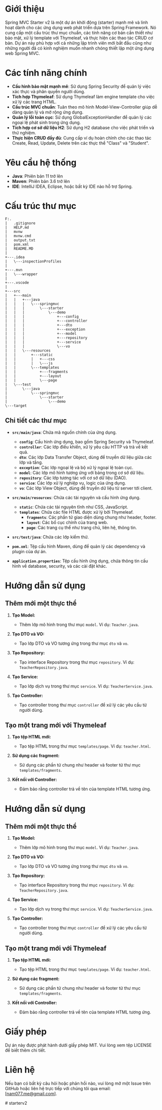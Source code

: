 
# Giới thiệu

Spring MVC Starter v2 là một dự án khởi động (starter) mạnh mẽ và linh hoạt dành cho các ứng dụng web phát triển dựa trên Spring Framework. Nó cung cấp một cấu trúc thư mục chuẩn, các tính năng cơ bản cần thiết như bảo mật, xử lý template với Thymeleaf, và thực hiện các thao tác CRUD cơ bản. Dự án này phù hợp với cả những lập trình viên mới bắt đầu cũng như những người đã có kinh nghiệm muốn nhanh chóng thiết lập một ứng dụng web Spring MVC.


# Các tính năng chính

- **Cấu hình bảo mật mạnh mẽ**: Sử dụng Spring Security để quản lý việc xác thực và phân quyền người dùng.
- **Tích hợp Thymeleaf**: Sử dụng Thymeleaf làm engine template cho việc xử lý các trang HTML.
- **Cấu trúc MVC chuẩn**: Tuân theo mô hình Model-View-Controller giúp dễ dàng quản lý và mở rộng ứng dụng.
- **Quản lý lỗi toàn cục**: Sử dụng GlobalExceptionHandler để quản lý các ngoại lệ phát sinh trong ứng dụng.
- **Tích hợp cơ sở dữ liệu H2**: Sử dụng H2 database cho việc phát triển và thử nghiệm.
- **Thực hiện CRUD đầy đủ**: Cung cấp ví dụ hoàn chỉnh cho các thao tác Create, Read, Update, Delete trên các thực thể "Class" và "Student".


# Yêu cầu hệ thống

- **Java**: Phiên bản 11 trở lên
- **Maven**: Phiên bản 3.6 trở lên
- **IDE**: IntelliJ IDEA, Eclipse, hoặc bất kỳ IDE nào hỗ trợ Spring.



# Cấu trúc thư mục

```plaintext
F:.
|   .gitignore
|   HELP.md
|   mvnw
|   mvnw.cmd
|   output.txt
|   pom.xml
|   README.MD
|
+---.idea
|   \---inspectionProfiles
|
+---.mvn
|   \---wrapper
|
+---.vscode
|
+---src
|   +---main
|   |   +---java
|   |   |   \---springmvc
|   |   |       \---starter
|   |   |           \---demo
|   |   |               +---config
|   |   |               +---controller
|   |   |               +---dto
|   |   |               +---exception
|   |   |               +---model
|   |   |               +---repository
|   |   |               +---service
|   |   |               \---vo
|   |   \---resources
|   |       +---static
|   |       |   +---css
|   |       |   \---js
|   |       \---templates
|   |           +---fragments
|   |           +---layout
|   |           \---page
|   \---test
|       \---java
|           \---springmvc
|               \---starter
|                   \---demo
\---target
```

## Chi tiết các thư mục

- **`src/main/java`**: Chứa mã nguồn chính của ứng dụng.
  - **`config`**: Cấu hình ứng dụng, bao gồm Spring Security và Thymeleaf.
  - **`controller`**: Các lớp điều khiển, xử lý yêu cầu HTTP và trả về kết quả.
  - **`dto`**: Các lớp Data Transfer Object, dùng để truyền dữ liệu giữa các lớp và tầng.
  - **`exception`**: Các lớp ngoại lệ và bộ xử lý ngoại lệ toàn cục.
  - **`model`**: Các lớp mô hình tương ứng với bảng trong cơ sở dữ liệu.
  - **`repository`**: Các lớp tương tác với cơ sở dữ liệu (DAO).
  - **`service`**: Các lớp xử lý nghiệp vụ, logic của ứng dụng.
  - **`vo`**: Các lớp View Object, dùng để truyền dữ liệu từ server tới client.

- **`src/main/resources`**: Chứa các tài nguyên và cấu hình ứng dụng.
  - **`static`**: Chứa các tài nguyên tĩnh như CSS, JavaScript.
  - **`templates`**: Chứa các file HTML được xử lý bởi Thymeleaf.
    - **`fragments`**: Các phần tử giao diện dùng chung như header, footer.
    - **`layout`**: Các bố cục chính của trang web.
    - **`page`**: Các trang cụ thể như trang chủ, liên hệ, thông tin.

- **`src/test/java`**: Chứa các lớp kiểm thử.

- **`pom.xml`**: Tệp cấu hình Maven, dùng để quản lý các dependency và plugin của dự án.

- **`application.properties`**: Tệp cấu hình ứng dụng, chứa thông tin cấu hình về database, security, và các cài đặt khác.


# Hướng dẫn sử dụng

## Thêm mới một thực thể

1. **Tạo Model:**
   - Thêm lớp mô hình trong thư mục `model`. Ví dụ: `Teacher.java`.
  
2. **Tạo DTO và VO:**
   - Tạo lớp DTO và VO tương ứng trong thư mục `dto` và `vo`.
  
3. **Tạo Repository:**
   - Tạo interface Repository trong thư mục `repository`. Ví dụ: `TeacherRepository.java`.
  
4. **Tạo Service:**
   - Tạo lớp dịch vụ trong thư mục `service`. Ví dụ: `TeacherService.java`.

5. **Tạo Controller:**
   - Tạo controller trong thư mục `controller` để xử lý các yêu cầu từ người dùng.

## Tạo một trang mới với Thymeleaf

1. **Tạo tệp HTML mới:**
   - Tạo tệp HTML trong thư mục `templates/page`. Ví dụ: `teacher.html`.
  
2. **Sử dụng các fragment:**
   - Sử dụng các phần tử chung như header và footer từ thư mục `templates/fragments`.

3. **Kết nối với Controller:**
   - Đảm bảo rằng controller trả về tên của template HTML tương ứng.


# Hướng dẫn sử dụng

## Thêm mới một thực thể

1. **Tạo Model:**
   - Thêm lớp mô hình trong thư mục `model`. Ví dụ: `Teacher.java`.
  
2. **Tạo DTO và VO:**
   - Tạo lớp DTO và VO tương ứng trong thư mục `dto` và `vo`.
  
3. **Tạo Repository:**
   - Tạo interface Repository trong thư mục `repository`. Ví dụ: `TeacherRepository.java`.
  
4. **Tạo Service:**
   - Tạo lớp dịch vụ trong thư mục `service`. Ví dụ: `TeacherService.java`.

5. **Tạo Controller:**
   - Tạo controller trong thư mục `controller` để xử lý các yêu cầu từ người dùng.

## Tạo một trang mới với Thymeleaf

1. **Tạo tệp HTML mới:**
   - Tạo tệp HTML trong thư mục `templates/page`. Ví dụ: `teacher.html`.
  
2. **Sử dụng các fragment:**
   - Sử dụng các phần tử chung như header và footer từ thư mục `templates/fragments`.

3. **Kết nối với Controller:**
   - Đảm bảo rằng controller trả về tên của template HTML tương ứng.


# Giấy phép

Dự án này được phát hành dưới giấy phép MIT. Vui lòng xem tệp LICENSE để biết thêm chi tiết.


# Liên hệ

Nếu bạn có bất kỳ câu hỏi hoặc phản hồi nào, vui lòng mở một Issue trên GitHub hoặc liên hệ trực tiếp với chúng tôi qua email: [nam077.me@gmail.com].


#   s t a r t e r v 2  
 